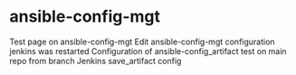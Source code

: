 # ansible-config-mgt
Test page on ansible-config-mgt
Edit ansible-config-mgt configuration
jenkins was restarted
Configuration of ansible-config_artifact
test on main repo from branch
Jenkins save_artifact config

